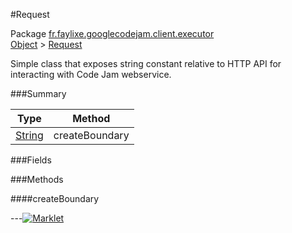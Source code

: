 #Request

Package [fr.faylixe.googlecodejam.client.executor](https://github.com/Faylixe/googlecodejam-client/blob/master/fr/faylixe/googlecodejam/client/executor)<br>
[Object]() > [Request](https://github.com/Faylixe/googlecodejam-client/blob/master/javadoc/fr/faylixe/googlecodejam/client/executor/Request.md)

<p>Simple class that exposes string constant
 relative to HTTP API for interacting with
 Code Jam webservice.</p>

###Summary


| Type | Method |
| --- | --- |
| [String]() | createBoundary |

###Fields


###Methods

####createBoundary


---[![Marklet](https://img.shields.io/badge/Generated%20by-Marklet-green.svg)](https://github.com/Faylixe/marklet)
